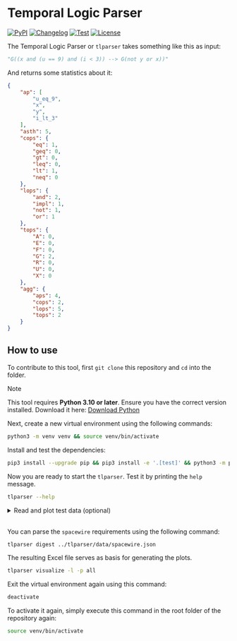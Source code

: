 # Temporal Logic Parser

[![PyPI](https://img.shields.io/pypi/v/tlparser.svg)](https://pypi.org/project/tlparser/)
[![Changelog](https://img.shields.io/github/v/release/RomanBoegli/tlparser?include_prereleases&label=changelog)](https://github.com/RomanBoegli/tlparser/releases)
[![Test](https://github.com/RomanBoegli/tlparser/actions/workflows/test.yml/badge.svg)](https://github.com/RomanBoegli/tlparser/actions/workflows/test.yml)
[![License](https://img.shields.io/badge/license-MIT-blue.svg)](https://github.com/RomanBoegli/tlparser/blob/master/LICENSE)

The Temporal Logic Parser or `tlparser` takes something like this as input:

```python
"G((x and (u == 9) and (i < 3)) --> G(not y or x))"
```

And returns some statistics about it:

```json
{
    "ap": [
        "u_eq_9",
        "x",
        "y",
        "i_lt_3"
    ],
    "asth": 5,
    "cops": {
        "eq": 1,
        "geq": 0,
        "gt": 0,
        "leq": 0,
        "lt": 1,
        "neq": 0
    },
    "lops": {
        "and": 2,
        "impl": 1,
        "not": 1,
        "or": 1
    },
    "tops": {
        "A": 0,
        "E": 0,
        "F": 0,
        "G": 2,
        "R": 0,
        "U": 0,
        "X": 0
    },
    "agg": {
        "aps": 4,
        "cops": 2,
        "lops": 5,
        "tops": 2
    }
}
```

## How to use

To contribute to this tool, first `git clone` this repository and `cd` into the folder.

> [!NOTE]  
> This tool requires **Python 3.10 or later**. Ensure you have the correct version installed. Download it here: [Download Python](https://www.python.org/downloads/)

Next, create a new virtual environment using the following commands:

```bash
python3 -m venv venv && source venv/bin/activate
```

Install and test the dependencies:

```bash
pip3 install --upgrade pip && pip3 install -e '.[test]' && python3 -m pytest
```

Now you are ready to start the `tlparser`.
Test it by printing the `help` message.

```bash
tlparser --help
```

<details>
<summary>Read and plot test data (optional)</summary>

First, digest the test data file to create an Excel file.

```bash
tlparser digest ../tlparser/tests/data/test.json
```

The Excel file will serve as basis for generating the plots.
It contains the following columns:

| Column           | Meaning |
|------------------|---------|
| id               | Unique requirement identifier |
| text             | Requirement in human language |
| type             | Temporal logic (supported are `INV`, `LTL`, `MTLb`, `MITL`, `TPTL`, `CTLS`, `STL`)|
| reasoning        | Thought decisive for formalizing the requirement in this logic |
| projection       | Specified whether the requirement can theoretically be formalized in another logic (possible values are `self`, `yes`, `no`, `unknown`) |
| projclass        | Category name derived by concatenating first letters of all projection values per requirement |
| stats.formula_raw    | Formalization with comparison operators (e.g. `G((x <= 7) --> (not (y)))`) |
| stats.formula_parsable | Formalization without comparison operators (e.g. `G((x_leq_7) --> (not (y)))`) |
| stats.formula_parsed    | Interpreted formalization using [`pyModelChecking`](https://github.com/albertocasagrande/pyModelChecking) (e.g. `G((x_leq_7 --> not y))`) |
| stats.asth       | Height (or *depth* or *nesting*) of the abstract syntax tree |
| stats.ap         | Set of all atomic propositions |
| stats.cops.eq    | Number of `==` (equals) comparisons |
| stats.cops.ge    | Number of `>=` (greater-or-equal-than) comparisons |
| stats.cops.gt    | Number of `>` (greater-than) comparisons |
| stats.cops.leq   | Number of `<=`less-or-equal-than comparisons |
| stats.cops.lt    | Number of `<` (less-than) comparisons  |
| stats.cops.ne    | Number of `!=` (not-equals) comparisons |
| stats.lops.and   | Number of `∧` (and) operators |
| stats.lops.imp   | Number of `-->` (implies) operators|
| stats.lops.not   | Number of `¬` (not) operators |
| stats.lops.or    | Number of `∨` (or) operators |
| stats.tops.A     | Number of `for all paths` operators |
| stats.tops.E     | Number of `there exists a path` operators  |
| stats.tops.F     | Number of `eventually` (diamond symbol) operators |
| stats.tops.G     | Number of `globally` (square symbol) operators |
| stats.tops.R     | Number of `release` operators |
| stats.tops.U     | Number of `until` operators |
| stats.tops.X     | Number of `next` operators |
| stats.agg.aps    | Total number of atomic propositions |
| stats.agg.cops   | Total number of comparison operators (`==`, `!=`, `<`, `>`, `=>`, `<=`) |
| stats.agg.lops   | Total number of logical operators (`∧`, `∨`, `-->`, `¬`) |
| stats.agg.tops   | Total number of temporal operators (`A`, `E`, `F`, `G`, `R`, `U`, `X`) |

To generate all plots of the latest Excel file execute the following command:

```bash
tlparser visualize -l -p all
```

</details>
</br>

You can parse the `spacewire` requirements using the following command:

```bash
tlparser digest ../tlparser/data/spacewire.json
```

The resulting Excel file serves as basis for generating the plots.

```bash
tlparser visualize -l -p all
```

Exit the virtual environment again using this command:

```bash
deactivate
```

To activate it again, simply execute this command in the root folder of the repository again:

```bash
source venv/bin/activate
```
